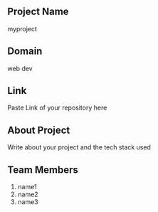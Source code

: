 ## Project Name

myproject

## Domain

web dev

## Link

Paste Link of your repository here

## About Project

Write about your project and the tech stack used

## Team Members

 1. name1
 2. name2
 3. name3
